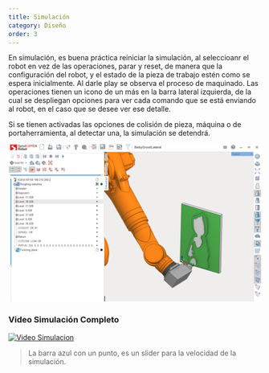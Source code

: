 ```yaml
---
title: Simulación
category: Diseño
order: 3
---
```


En simulación, es buena práctica reiniciar la simulación, al seleccioanr el robot en vez de las operaciones, parar y reset, de manera que la configuración del robot, y el estado de la pieza de trabajo estén como se espera inicialmente. Al darle play se observa el proceso de maquinado. 
Las operaciones tienen un icono de un más en la barra lateral izquierda, de la cual se despliegan opciones para ver cada comando que se está enviando al robot, en el caso que se desee ver ese detalle.

Si se tienen activadas las opciones de colisión de pieza, máquina o de portaherramienta, al detectar una, la simulación se detendrá.

![Alt text](../../images/Simulation.png?raw=true "Desbaste")

### Video Simulación Completo
[![Video Simulacion](https://img.youtube.com/vi/6EWsMStsazc/0.jpg)](https://www.youtube.com/watch?v=6EWsMStsazc)

> La barra azul con un punto, es un slider para la velocidad de la simulación.

